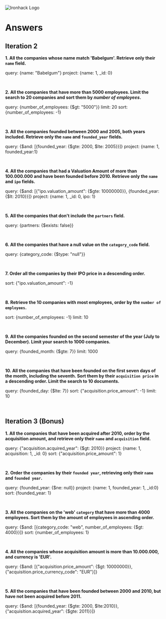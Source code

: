 ![Ironhack Logo](https://i.imgur.com/1QgrNNw.png)

# Answers

## Iteration 2

**1. All the companies whose name match 'Babelgum'. Retrieve only their `name` field.**

<!-- Your Query Goes Here -->
query: {name: "Babelgum"}
project: {name: 1,  _id: 0}

<br>

**2. All the companies that have more than 5000 employees. Limit the search to 20 companies and sort them by *number of employees*.**

<!-- Your Query Goes Here -->
query: {number_of_employees: {$gt: "5000"}}
limit: 20
sort: {number_of_employees: -1}

<br>

**3. All the companies founded between 2000 and 2005, both years included. Retrieve only the `name` and `founded_year` fields.**

<!-- Your Query Goes Here -->
query: {$and: [{founded_year: {$gte: 2000, $lte: 2005}}]}
project: {name: 1, founded_year:1}

<br>

**4. All the companies that had a Valuation Amount of more than 100.000.000 and have been founded before 2010. Retrieve only the `name` and `ipo` fields.**

<!-- Your Query Goes Here -->
query: {$and: [{"ipo.valuation_amount": {$gte: 10000000}}, {founded_year:{$lt: 2010}}]}
project: {name: 1, _id: 0, ipo: 1}

<br>

**5. All the companies that don't include the `partners` field.**

<!-- Your Query Goes Here -->
query: {partners: {$exists: false}}

<br>

**6. All the companies that have a null value on the `category_code` field.**

<!-- Your Query Goes Here -->
query: {category_code: {$type: "null"}}


<br>

**7. Order all the companies by their IPO price in a descending order.**

<!-- Your Query Goes Here -->
sort: {"ipo.valuation_amount": -1}

<br>

**8. Retrieve the 10 companies with most employees, order by the `number of employees`.**

<!-- Your Query Goes Here -->
sort: {number_of_employees: -1}
limit: 10

<br>

**9. All the companies founded on the second semester of the year (July to December). Limit your search to 1000 companies.**

<!-- Your Query Goes Here -->
query: {founded_month: {$gte: 7}}
limit: 1000

<br>

**10. All the companies that have been founded on the first seven days of the month, including the seventh. Sort them by their `acquisition price` in a descending order. Limit the search to 10 documents.**

<!-- Your Query Goes Here -->
query: {founded_day: {$lte: 7}}
sort: {"acquisition.price_amount": -1}
limit: 10

<br>

## Iteration 3 (Bonus)

**1. All the companies that have been acquired after 2010, order by the acquisition amount, and retrieve only their `name` and `acquisition` field.**

<!-- Your Query Goes Here -->
query: {"acquisition.acquired_year": {$gt: 2010}}
project: {name: 1, acquisition: 1, _id: 0}
sort: {"acquisition.price_amount": 1}

<br>

**2. Order the companies by their `founded year`, retrieving only their `name` and `founded year`.**

<!-- Your Query Goes Here -->
query: {founded_year: {$ne: null}}
project: {name: 1, founded_year: 1, _id:0}
sort: {founded_year: 1}

<br>

**3. All the companies on the 'web' `category` that have more than 4000 employees. Sort them by the amount of employees in ascending order.**

<!-- Your Query Goes Here -->
query: {$and: [{category_code: "web", number_of_employees: {$gt: 4000}}]}
sort: {number_of_employees: 1}

<br>

**4. All the companies whose acquisition amount is more than 10.000.000, and currency is 'EUR'.**

<!-- Your Query Goes Here -->
query: {$and: [{"acquisition.price_amount": {$gt: 10000000}}, {"acquisition.price_currency_code": "EUR"}]}

<br>

**5. All the companies that have been founded between 2000 and 2010, but have not been acquired before 2011.**

<!-- Your Query Goes Here -->
query: {$and: [{founded_year: {$gte: 2000, $lte:2010}}, {"acquisition.acquired_year": {$gte: 2011}}]}

<br>
